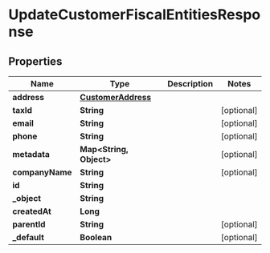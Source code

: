 

# UpdateCustomerFiscalEntitiesResponse

## Properties

Name | Type | Description | Notes
------------ | ------------- | ------------- | -------------
**address** | [**CustomerAddress**](CustomerAddress.md) |  | 
**taxId** | **String** |  |  [optional]
**email** | **String** |  |  [optional]
**phone** | **String** |  |  [optional]
**metadata** | **Map&lt;String, Object&gt;** |  |  [optional]
**companyName** | **String** |  |  [optional]
**id** | **String** |  | 
**_object** | **String** |  | 
**createdAt** | **Long** |  | 
**parentId** | **String** |  |  [optional]
**_default** | **Boolean** |  |  [optional]




